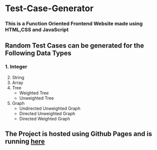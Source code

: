 # Test-Case-Generator
### This is a Function Oriented Frontend Website made using **HTML**,**CSS** and **JavaScript**

## Random Test Cases can be generated for the Following Data Types
 ### 1. Integer
  2. String
  3. Array
  4. Tree
      - Weighted Tree
      - Unweighted Tree
  5. Graph
      - Undirected Unweighted Graph
      - Directed Unweighted Graph
      - Directed Weighted Graph
###

## The Project is hosted using Github Pages and is running [here](https://21shadow10.github.io/Test-Case-Generator/HTML/integer.html)
